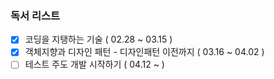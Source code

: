 ### 독서 리스트

- [x] 코딩을 지탱하는 기술 ( 02.28 ~ 03.15 ) 
- [x] 객체지향과 디자인 패턴 - 디자인패턴 이전까지 ( 03.16 ~ 04.02 )
- [ ] 테스트 주도 개발 시작하기 ( 04.12 ~ )